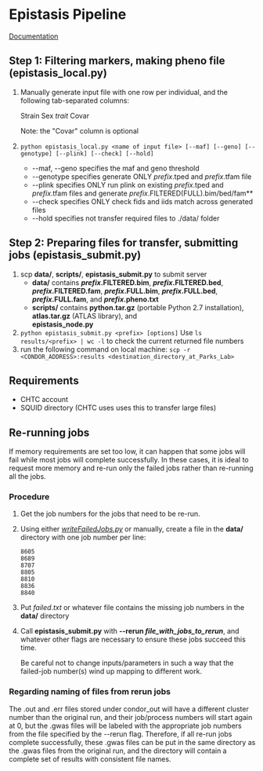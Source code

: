 # Epistasis Pipeline
[Documentation](http://microsoftgenomics.github.io/FaST-LMM/#epistasis)

## Step 1: Filtering markers, making pheno file (epistasis_local.py)
1. Manually generate input file with one row per individual, and the following tab-separated columns:

	Strain	Sex	_trait_ 	Covar
	
	Note: the "Covar" column is optional

1. `python epistasis_local.py <name of input file> [--maf] [--geno] [--genotype] [--plink] [--check] [--hold]`
	* --maf, --geno specifies the maf and geno threshold
	* --genotype specifies generate ONLY _prefix_.tped and _prefix_.tfam file
	* --plink specifies ONLY run plink on existing _prefix_.tped and _prefix_.tfam files and generate _prefix_.FILTERED(FULL).bim/bed/fam**
	* --check specifies ONLY check fids and iids match across generated files
	* --hold specifies not transfer required files to ./data/ folder
## Step 2: Preparing files for transfer, submitting jobs (epistasis_submit.py)
1. scp **data/**, **scripts/**, **epistasis_submit.py** to submit server
	* **data/** contains
		**_prefix_.FILTERED.bim**,
		**_prefix_.FILTERED.bed**,
		**_prefix_.FILTERED.fam**,
		**_prefix_.FULL.bim**,
		**_prefix_.FULL.bed**,
		**_prefix_.FULL.fam**, and
		**_prefix_.pheno.txt**
	* **scripts/** contains
		**python.tar.gz** (portable Python 2.7 installation),
		**atlas.tar.gz** (ATLAS library), and 	
		**epistasis_node.py**
1. `python epistasis_submit.py <prefix> [options]`
	Use `ls results/<prefix> | wc -l` to check the current returned file numbers
1. run the following command on local machine: `scp -r <CONDOR_ADDRESS>:results <destination_directory_at_Parks_Lab>`

## Requirements
* CHTC account
* SQUID directory (CHTC uses uses this to transfer large files)

## Re-running jobs
If memory requirements are set too low, it can happen that some jobs will fail while most jobs will complete successfully. In these cases, it is ideal to request more memory and re-run only the failed jobs rather than re-running all the jobs.

### Procedure
1. Get the job numbers for the jobs that need to be re-run.
1. Using either [*writeFailedJobs.py*](https://github.com/Parks-Laboratory/condor_tools) or manually, create a file in the **data/** directory with one job number per line:

	```
	8605
	8689
	8707
	8805
	8810
	8836
	8840
	```
1. Put *failed.txt* or whatever file contains the missing job numbers in the **data/** directory
1. Call **epistasis_submit.py** with **--rerun _file_with_jobs_to_rerun_**, and whatever other flags are necessary to ensure these jobs succeed this time.

	Be careful not to change inputs/parameters in such a way that the failed-job number(s) wind up mapping to different work.

### Regarding naming of files from rerun jobs
The .out and .err files stored under condor_out will have a different cluster number than the original run, and their job/process numbers will start again at 0, but the .gwas files will be labeled with the appropriate job numbers from the file specified by the --rerun flag. Therefore, if all re-run jobs complete successfully, these .gwas files can be put in the same directory as the .gwas files from the original run, and the directory will contain a complete set of results with consistent file names.
